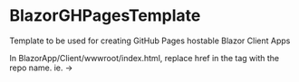 # BlazorGHPagesTemplate

Template to be used for creating GitHub Pages hostable Blazor Client Apps

In BlazorApp/Client/wwwroot/index.html, replace href in the <base> tag with the repo name.
ie. <base href="/BlazorGHPagesTemplate/" /> -> <base href="/NEW_NAME/" />
